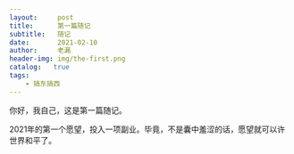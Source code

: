```yaml
---
layout:     post
title:      第一篇随记
subtitle:   随记
date:       2021-02-10
author:     老漏
header-img: img/the-first.png
catalog:   true
tags:
    - 搞东搞西
---
```


你好，我自己，这是第一篇随记。

2021年的第一个愿望，投入一项副业。毕竟，不是囊中羞涩的话，愿望就可以许世界和平了。
